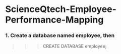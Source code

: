 # ScienceQtech-Employee-Performance-Mapping

### 1. Create a database named employee, then 
>>> CREATE DATABASE employee;





























